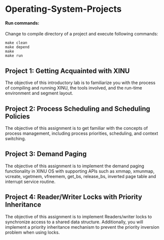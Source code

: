 # Operating-System-Projects

#### Run commands:
Change to compile directory of a project and execute following commands:
```
make clean
make depend
make 
make run
```


## Project 1: Getting Acquainted with XINU
The objective of this introductory lab is to familiarize you with the process of compiling and running XINU, the tools involved, and the run-time environment and segment layout. 


## Project 2: Process Scheduling and Scheduling Policies
The objective of this assignment is to get familiar with the concepts of process management, including process priorities, scheduling, and context switching. 

## Project 3: Demand Paging
The objective of this assignment is to implement the demand paging functionality in XINU OS with supporting APIs such as xmmap, xmunmap, vcreate, vgetmem, vfreemem, get_bs, release_bs, inverted page table and interrupt service routine.

## Project 4: Reader/Writer Locks with Priority Inheritance
The objective of this assignment is to implement Readers/writer locks to synchronize access to a shared data structure. Additionally, you will implement a priority inheritance mechanism to prevent the priority inversion problem when using locks. 

